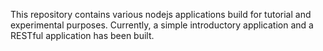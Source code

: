 This repository contains various nodejs applications build for tutorial and experimental purposes. Currently, a simple introductory application and a RESTful application has been built. 